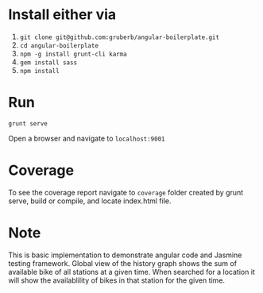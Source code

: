 # Install either via

1. `git clone git@github.com:gruberb/angular-boilerplate.git`
2. `cd angular-boilerplate`
3. `npm -g install grunt-cli karma`
4. `gem install sass`
4. `npm install`

# Run

`grunt serve`

Open a browser and navigate to `localhost:9001`

# Coverage

To see the coverage report navigate to `coverage` folder created by grunt serve, build or compile, and locate index.html file.


# Note

This is basic implementation to demonstrate angular code and Jasmine testing framework.
Global view of the history graph shows the sum of available bike of all stations at a given time. When searched for a location it will show the availablility of bikes in that station for the given time. 